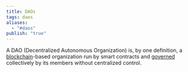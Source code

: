 ```yaml
---
title: DAOs
tags: daos
aliases:
  - "#daos"
publish: "true"
---
```


A DAO (Decentralized Autonomous Organization) is, by one definition, a [blockchain](./blockchain.md#)-based organization run by smart contracts and [governed](./governance.md#) collectively by its members without centralized control.